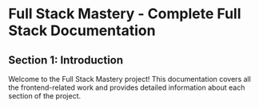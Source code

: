 # Full Stack Mastery - Complete Full Stack Documentation

## Section 1: Introduction
Welcome to the Full Stack Mastery project! This documentation covers all the frontend-related work and provides detailed information about each section of the project.